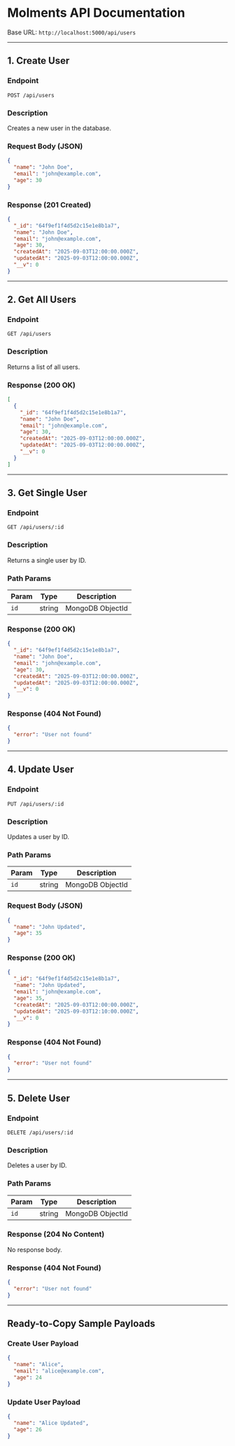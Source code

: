 # **Molments API Documentation**

Base URL: `http://localhost:5000/api/users`

---

## 1. **Create User**

### **Endpoint**

```
POST /api/users
```

### **Description**

Creates a new user in the database.

### **Request Body (JSON)**

```json
{
  "name": "John Doe",
  "email": "john@example.com",
  "age": 30
}
```

### **Response (201 Created)**

```json
{
  "_id": "64f9ef1f4d5d2c15e1e8b1a7",
  "name": "John Doe",
  "email": "john@example.com",
  "age": 30,
  "createdAt": "2025-09-03T12:00:00.000Z",
  "updatedAt": "2025-09-03T12:00:00.000Z",
  "__v": 0
}
```

---

## 2. **Get All Users**

### **Endpoint**

```
GET /api/users
```

### **Description**

Returns a list of all users.

### **Response (200 OK)**

```json
[
  {
    "_id": "64f9ef1f4d5d2c15e1e8b1a7",
    "name": "John Doe",
    "email": "john@example.com",
    "age": 30,
    "createdAt": "2025-09-03T12:00:00.000Z",
    "updatedAt": "2025-09-03T12:00:00.000Z",
    "__v": 0
  }
]
```

---

## 3. **Get Single User**

### **Endpoint**

```
GET /api/users/:id
```

### **Description**

Returns a single user by ID.

### **Path Params**

| Param | Type   | Description      |
| ----- | ------ | ---------------- |
| `id`  | string | MongoDB ObjectId |

### **Response (200 OK)**

```json
{
  "_id": "64f9ef1f4d5d2c15e1e8b1a7",
  "name": "John Doe",
  "email": "john@example.com",
  "age": 30,
  "createdAt": "2025-09-03T12:00:00.000Z",
  "updatedAt": "2025-09-03T12:00:00.000Z",
  "__v": 0
}
```

### **Response (404 Not Found)**

```json
{
  "error": "User not found"
}
```

---

## 4. **Update User**

### **Endpoint**

```
PUT /api/users/:id
```

### **Description**

Updates a user by ID.

### **Path Params**

| Param | Type   | Description      |
| ----- | ------ | ---------------- |
| `id`  | string | MongoDB ObjectId |

### **Request Body (JSON)**

```json
{
  "name": "John Updated",
  "age": 35
}
```

### **Response (200 OK)**

```json
{
  "_id": "64f9ef1f4d5d2c15e1e8b1a7",
  "name": "John Updated",
  "email": "john@example.com",
  "age": 35,
  "createdAt": "2025-09-03T12:00:00.000Z",
  "updatedAt": "2025-09-03T12:10:00.000Z",
  "__v": 0
}
```

### **Response (404 Not Found)**

```json
{
  "error": "User not found"
}
```

---

## 5. **Delete User**

### **Endpoint**

```
DELETE /api/users/:id
```

### **Description**

Deletes a user by ID.

### **Path Params**

| Param | Type   | Description      |
| ----- | ------ | ---------------- |
| `id`  | string | MongoDB ObjectId |

### **Response (204 No Content)**

No response body.

### **Response (404 Not Found)**

```json
{
  "error": "User not found"
}
```

---


##  Ready-to-Copy Sample Payloads

### Create User Payload

```json
{
  "name": "Alice",
  "email": "alice@example.com",
  "age": 24
}
```

### Update User Payload

```json
{
  "name": "Alice Updated",
  "age": 26
}
```


